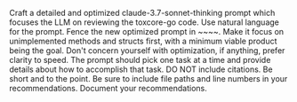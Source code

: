 Craft a detailed and optimized claude-3.7-sonnet-thinking prompt which focuses the LLM on reviewing the toxcore-go code. Use natural language for the prompt. Fence the new optimized prompt in ~~~~. Make it focus on unimplemented methods and structs first, with a minimum viable product being the goal. Don't concern yourself with optimization, if anything, prefer clarity to speed. The prompt should pick one task at a time and provide details about how to accomplish that task. DO NOT include citations. Be short and to the point. Be sure to include file paths and line numbers in your recommendations. Document your recommendations.